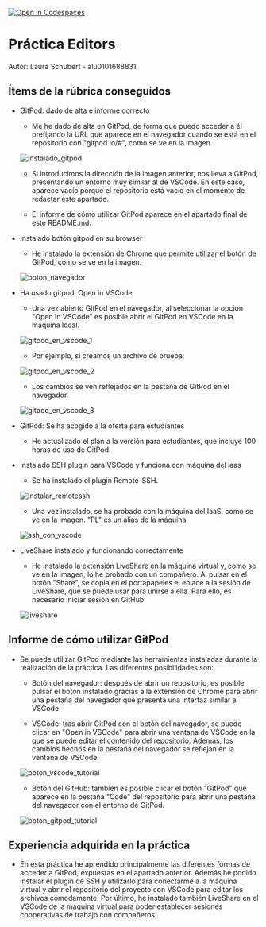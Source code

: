 [![Open in Codespaces](https://classroom.github.com/assets/launch-codespace-7f7980b617ed060a017424585567c406b6ee15c891e84e1186181d67ecf80aa0.svg)](https://classroom.github.com/open-in-codespaces?assignment_repo_id=11906398)
# Práctica Editors

Autor: Laura Schubert - alu0101688831

## Ítems de la rúbrica conseguidos

* GitPod: dado de alta e informe correcto

  * Me he dado de alta en GitPod, de forma que puedo acceder a él prefijando la URL que aparece en el navegador cuando se está en el repositorio con "gitpod.io/#", como se ve en la imagen.

  ![instalado_gitpod](doc/Instalado_gitpod_1.png)

  * Si introducimos la dirección de la imagen anterior, nos lleva a GitPod, presentando un entorno muy similar al de VSCode. En este caso, aparece vacío porque el repositorio está vacío en el momento de redactar este apartado.

  * El informe de cómo utilizar GitPod aparece en el apartado final de este README.md.

* Instalado botón gitpod en su browser

  * He instalado la extensión de Chrome que permite utilizar el botón de GitPod, como se ve en la imagen.

  ![boton_navegador](doc/boton_navegador.png)

* Ha usado gitpod: Open in VSCode

  * Una vez abierto GitPod en el navegador, al seleccionar la opción "Open in VSCode" es posible abrir el GitPod en VSCode en la máquina local.

  ![gitpod_en_vscode_1](doc/gitpod_en_vscode_1.png)

  * Por ejemplo, si creamos un archivo de prueba:

  ![gitpod_en_vscode_2](doc/gitpod_en_vscode_2.png)

  * Los cambios se ven reflejados en la pestaña de GitPod en el navegador.

  ![gitpod_en_vscode_3](doc/gitpod_en_vscode_3.png)

* GitPod: Se ha acogido a la oferta para estudiantes

  * He actualizado el plan a la versión para estudiantes, que incluye 100 horas de uso de GitPod.

* Instalado SSH plugin para VSCode y funciona con máquina del iaas

  * Se ha instalado el plugin Remote-SSH.

  ![instalar_remotessh](doc/instalar_remotessh.png)

  * Una vez instalado, se ha probado con la máquina del IaaS, como se ve en la imagen. "PL" es un alias de la máquina.

  ![ssh_con_vscode](doc/ssh_con_vscode.png)

* LiveShare instalado y funcionando correctamente

  * He instalado la extensión LiveShare en la máquina virtual y, como se ve en la imagen, lo he probado con un compañero. Al pulsar en el botón "Share", se copia en el portapapeles el enlace a la sesión de LiveShare, que se puede usar para unirse a ella. Para ello, es necesario iniciar sesión en GitHub.

  ![liveshare](doc/liveshare.png)

## Informe de cómo utilizar GitPod

* Se puede utilizar GitPod mediante las herramientas instaladas durante la realización de la práctica. Las diferentes posibilidades son:

  * Botón del navegador: después de abrir un repositorio, es posible pulsar el botón instalado gracias a la extensión de Chrome para abrir una pestaña del navegador que presenta una interfaz similar a VSCode.

  * VSCode: tras abrir GitPod con el botón del navegador, se puede clicar en "Open in VSCode" para abrir una ventana de VSCode en la que se puede editar el contenido del repositorio. Además, los cambios hechos en la pestaña del navegador se reflejan en la ventana de VSCode.

  ![boton_vscode_tutorial](doc/boton_vscode_tutorial.png)

  * Botón del GitHub: también es posible clicar el botón "GitPod" que aparece en la pestaña "Code" del repositorio para abrir una pestaña del navegador con el entorno de GitPod.

  ![boton_gitpod_tutorial](doc/boton_gitpod_tutorial.png)

## Experiencia adquirida en la práctica

* En esta práctica he aprendido principalmente las diferentes formas de acceder a GitPod, expuestas en el apartado anterior. Además he podido instalar el plugin de SSH y utilizarlo para conectarme a la máquina virtual y abrir el repositorio del proyecto con VSCode para editar los archivos cómodamente. Por último, he instalado también LiveShare en el VSCode de la máquina virtual para poder establecer sesiones cooperativas de trabajo con compañeros.